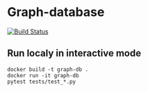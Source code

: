 # Graph-database

[![Build Status](https://travis-ci.org/artemlunev2000/Graph-database.svg?branch=master)](https://travis-ci.org/artemlunev2000/Graph-database)

## Run localy in interactive mode

```
docker build -t graph-db .
docker run -it graph-db
pytest tests/test_*.py

```